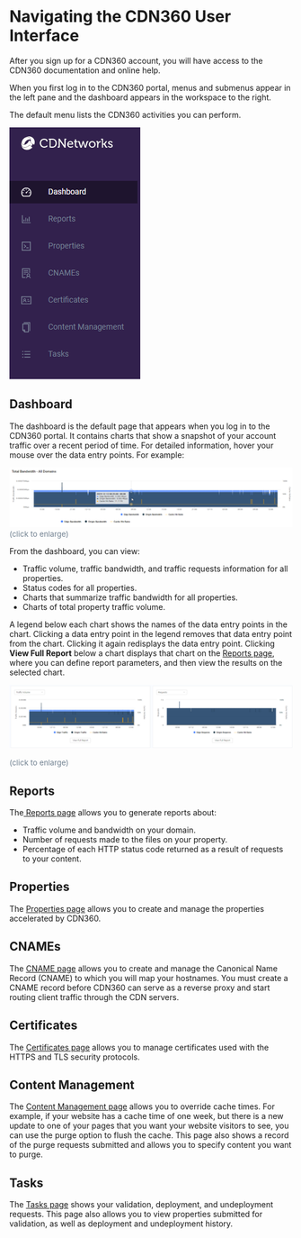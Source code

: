# Navigating the CDN360 User Interface

After you sign up for a CDN360 account, you will have access to the CDN360 documentation and online help.

When you first log in to the CDN360 portal, menus and submenus appear in the left pane and the dashboard appears in the workspace to the right.

The default menu lists the CDN360 activities you can perform.

![null](<../Resources/Images/Screen 1.png>)

## Dashboard

The dashboard is the default page that appears when you log in to the CDN360 portal. It contains charts that show a snapshot of your account traffic over a recent period of time. For detailed information, hover your mouse over the data entry points. For example:

![null](<../Resources/Images/Total Bandwidth.png>)
<span style="color: #708090; font-size: 10pt;">(click to enlarge)</span>

From the dashboard, you can view:

- Traffic volume, traffic bandwidth, and traffic requests information for all properties.
- Status codes for all properties.
- Charts that summarize traffic bandwidth for all properties.
- Charts of total property traffic volume.

<!-- -->

A legend below each chart shows the names of the data entry points in the chart. Clicking a data entry point in the legend removes that data entry point from the chart. Clicking it again redisplays the data entry point. Clicking **View Full Report** below a chart displays that chart on the [Reports page](<../Reports/Generating Reports.htm>), where you can define report parameters, and then view the results on the selected chart.

![null](<../Resources/Images/Traffic Volume.png>)

<span style="color: #708090; font-size: 10pt;">(click to enlarge)</span>

## Reports

The[ Reports page](<../Reports/Managing Reports.htm>) allows you to generate reports about:

- Traffic volume and bandwidth on your domain.
- Number of requests made to the files on your property.
- Percentage of each HTTP status code returned as a result of requests to your content.

<!-- -->

## Properties

The [Properties page](<../Properties/managing_properties.htm>) allows you to create and manage the properties accelerated by CDN360.

## CNAMEs

The [CNAME page](<../CNAMEs/Managing CNAMEs.htm>) allows you to create and manage the Canonical Name Record (CNAME) to which you will map your hostnames. You must create a CNAME record before CDN360 can serve as a reverse proxy and start routing client traffic through the CDN servers.

## Certificates

The [Certificates page](<../Certificates/Managing Certificates.htm>) allows you to manage certificates used with the HTTPS and TLS security protocols.

## Content Management

The [Content Management page](<../Content Management/Overview.htm>) allows you to override cache times. For example, if your website has a cache time of one week, but there is a new update to one of your pages that you want your website visitors to see, you can use the purge option to flush the cache. This page also shows a record of the purge requests submitted and allows you to specify content you want to purge.

## Tasks

The [Tasks page](<../Tasks/Managing Tasks.htm>) shows your validation, deployment, and undeployment requests. This page also allows you to view properties submitted for validation, as well as deployment and undeployment history.

